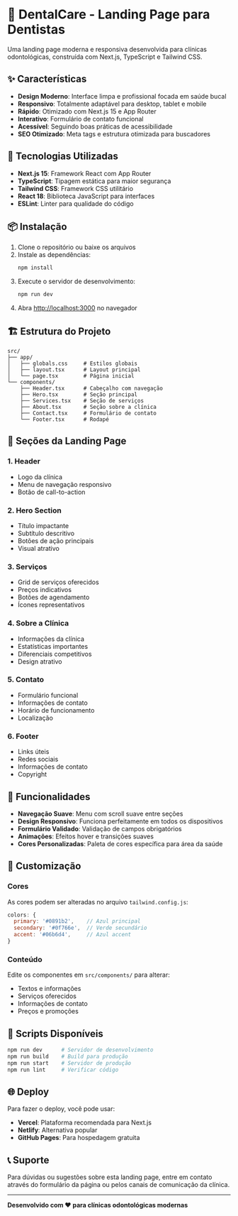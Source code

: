 # 🦷 DentalCare - Landing Page para Dentistas

Uma landing page moderna e responsiva desenvolvida para clínicas odontológicas, construída com Next.js, TypeScript e Tailwind CSS.

## ✨ Características

- **Design Moderno**: Interface limpa e profissional focada em saúde bucal
- **Responsivo**: Totalmente adaptável para desktop, tablet e mobile
- **Rápido**: Otimizado com Next.js 15 e App Router
- **Interativo**: Formulário de contato funcional
- **Acessível**: Seguindo boas práticas de acessibilidade
- **SEO Otimizado**: Meta tags e estrutura otimizada para buscadores

## 🚀 Tecnologias Utilizadas

- **Next.js 15**: Framework React com App Router
- **TypeScript**: Tipagem estática para maior segurança
- **Tailwind CSS**: Framework CSS utilitário
- **React 18**: Biblioteca JavaScript para interfaces
- **ESLint**: Linter para qualidade do código

## 📦 Instalação

1. Clone o repositório ou baixe os arquivos
2. Instale as dependências:
   ```bash
   npm install
   ```
3. Execute o servidor de desenvolvimento:
   ```bash
   npm run dev
   ```
4. Abra [http://localhost:3000](http://localhost:3000) no navegador

## 🏗️ Estrutura do Projeto

```
src/
├── app/
│   ├── globals.css     # Estilos globais
│   ├── layout.tsx      # Layout principal
│   └── page.tsx        # Página inicial
└── components/
    ├── Header.tsx      # Cabeçalho com navegação
    ├── Hero.tsx        # Seção principal
    ├── Services.tsx    # Seção de serviços
    ├── About.tsx       # Seção sobre a clínica
    ├── Contact.tsx     # Formulário de contato
    └── Footer.tsx      # Rodapé
```

## 🎨 Seções da Landing Page

### 1. **Header**
- Logo da clínica
- Menu de navegação responsivo
- Botão de call-to-action

### 2. **Hero Section**
- Título impactante
- Subtítulo descritivo
- Botões de ação principais
- Visual atrativo

### 3. **Serviços**
- Grid de serviços oferecidos
- Preços indicativos
- Botões de agendamento
- Ícones representativos

### 4. **Sobre a Clínica**
- Informações da clínica
- Estatísticas importantes
- Diferenciais competitivos
- Design atrativo

### 5. **Contato**
- Formulário funcional
- Informações de contato
- Horário de funcionamento
- Localização

### 6. **Footer**
- Links úteis
- Redes sociais
- Informações de contato
- Copyright

## 🎯 Funcionalidades

- **Navegação Suave**: Menu com scroll suave entre seções
- **Design Responsivo**: Funciona perfeitamente em todos os dispositivos
- **Formulário Validado**: Validação de campos obrigatórios
- **Animações**: Efeitos hover e transições suaves
- **Cores Personalizadas**: Paleta de cores específica para área da saúde

## 🔧 Customização

### Cores
As cores podem ser alteradas no arquivo `tailwind.config.js`:
```javascript
colors: {
  primary: '#0891b2',    // Azul principal
  secondary: '#0f766e',  // Verde secundário
  accent: '#06b6d4',     // Azul accent
}
```

### Conteúdo
Edite os componentes em `src/components/` para alterar:
- Textos e informações
- Serviços oferecidos
- Informações de contato
- Preços e promoções

## 📱 Scripts Disponíveis

```bash
npm run dev      # Servidor de desenvolvimento
npm run build    # Build para produção
npm run start    # Servidor de produção
npm run lint     # Verificar código
```

## 🌐 Deploy

Para fazer o deploy, você pode usar:
- **Vercel**: Plataforma recomendada para Next.js
- **Netlify**: Alternativa popular
- **GitHub Pages**: Para hospedagem gratuita

## 📞 Suporte

Para dúvidas ou sugestões sobre esta landing page, entre em contato através do formulário da página ou pelos canais de comunicação da clínica.

---

**Desenvolvido com ❤️ para clínicas odontológicas modernas**
